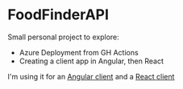 # FoodFinderAPI
Small personal project to explore:
- Azure Deployment from GH Actions
- Creating a client app in Angular, then React

I'm using it for an [Angular client](https://github.com/briannarenni/FoodFinder) and a [React client](https://github.com/briannarenni/foodfinder-react)
